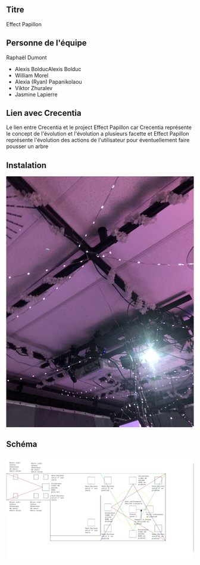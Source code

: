 ## Titre
Effect Papillon
## Personne de l'équipe
Raphaël Dumont
- Alexis BolducAlexis Bolduc
- William Morel
- Alexia (Ryan) Papanikolaou
- Viktor Zhuralev
- Jasmine Lapierre
## Lien avec Crecentia
Le lien entre Crecentia et le project Effect Papillon car Crecentia représente le concept de l'évolution et l'évolution a plusieurs facette et Effect Papillon représente l'évolution des actions de l'utilisateur pour éventuellement faire pousser un arbre

## Instalation


![image](image/EFFETPAPILLON_installation2.jpg)


## Schéma


![image](image/effetpapillon_plantation.jpg)

